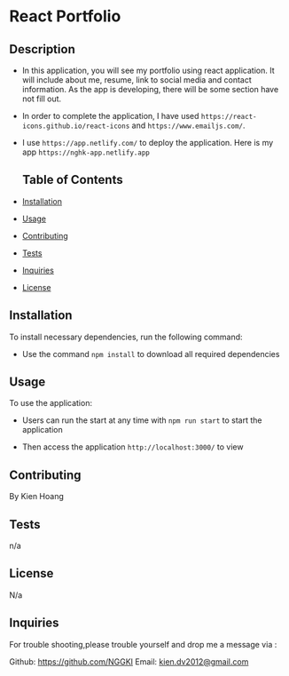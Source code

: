 # React Portfolio

## Description

- In this application, you will see my portfolio using react application. It will include about me, resume, link to social media and contact information. As the app is developing, there will be some section have not fill out.

- In order to complete the application, I have used `https://react-icons.github.io/react-icons` and `https://www.emailjs.com/`.

- I use `https://app.netlify.com/` to deploy the application. Here is my app `https://nghk-app.netlify.app`

  ## Table of Contents

* [Installation](#installation)

* [Usage](#usage)

* [Contributing](#contributing)

* [Tests](#tests)

* [Inquiries](#Inquiries)

* [License](#License)

## Installation

To install necessary dependencies, run the following command:

- Use the command `npm install` to download all required dependencies

## Usage

To use the application:

- Users can run the start at any time with `npm run start` to start the application

- Then access the application `http://localhost:3000/` to view

## Contributing

By Kien Hoang

## Tests

n/a

## License

N/a

## Inquiries

For trouble shooting,please trouble yourself and drop me a message via :

Github: https://github.com/NGGKI
Email: kien.dv2012@gmail.com

